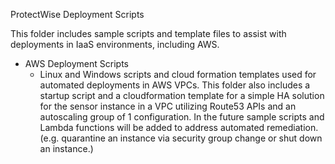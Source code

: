 ProtectWise Deployment Scripts

This folder includes sample scripts and template files to assist with deployments in IaaS environments, including AWS.

- AWS Deployment Scripts
    - Linux and Windows scripts and cloud formation templates used for automated deployments in AWS VPCs. This folder also includes
    a startup script and a cloudformation template for a simple HA solution for the sensor instance in a VPC utilizing Route53
    APIs and an autoscaling group of 1 configuration. In the future sample scripts and Lambda functions will be added to address
    automated remediation. (e.g. quarantine an instance via security group change or shut down an instance.)